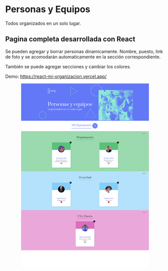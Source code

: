 # Personas y Equipos

Todos organizados en un solo lugar.

## Pagina completa desarrollada con React

Se pueden agregar y borrar personas dinamicamente.
Nombre, puesto, link de foto y se acomodarán automaticamente en la sección correspondiente.

También se puede agregar secciones y cambiar los colores.

Demo:
https://react-mi-organizacion.vercel.app/

<p align="center">
  <img src="./public/img/screen-react-mi-organizacion.png" width="80%" />
</p>
